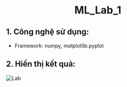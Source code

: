 <div align = center>
<h1>ML_Lab_1</h1>
</div>

## 1. Công nghệ sử dụng:
 - Framework: numpy, matplotlib.pyplot
## 2. Hiển thị kết quả:

![Lab](web.png)
